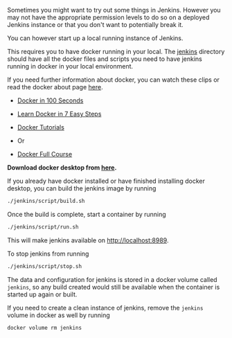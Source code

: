 Sometimes you might want to try out some things in Jenkins. However you may not have the appropriate permission levels to do so on a deployed Jenkins instance or that you don't want to potentially break it.

You can however start up a local running instance of Jenkins.

This requires you to have docker running in your local. The [jenkins](./jenkins) directory should have all the docker files and scripts you need to have jenkins running in docker in your local environment.

If you need further information about docker, you can watch these clips or read the docker about page [here](https://docs.docker.com/get-started/).

 - [Docker in 100 Seconds](https://www.youtube.com/watch?v=Gjnup-PuquQ&ab_channel=Fireship)

 - [Learn Docker in 7 Easy Steps](https://www.youtube.com/watch?v=gAkwW2tuIqE&ab_channel=Fireship)

 - [Docker Tutorials](https://www.youtube.com/watch?v=gFjxB0Jn8Wo&list=PL6gx4Cwl9DGBkvpSIgwchk0glHLz7CQ-7&ab_channel=thenewboston)

  - Or

 - [Docker Full Course](https://www.youtube.com/watch?v=3c-iBn73dDE&ab_channel=TechWorldwithNana)

**Download docker desktop from [here](https://www.docker.com/get-started).**

If you already have docker installed or have finished installing docker desktop, you can build the jenkins image by running 

```sh
./jenkins/script/build.sh
```

Once the build is complete, start a container by running

```sh
./jenkins/script/run.sh
```

This will make jenkins available on [http://localhost:8989](http://localhost:8989).

To stop jenkins from running

```sh
./jenkins/script/stop.sh
```

The data and configuration for jenkins is stored in a docker volume called `jenkins`, so any build created would still be available when the container is started up again or built.

If you need to create a clean instance of jenkins, remove the `jenkins` volume in docker as well by running

```sh
docker volume rm jenkins
```
